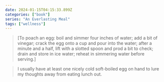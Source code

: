 ```yaml
---
date: 2024-01-15T04:15:33.899Z
categories: ["book"]
series: "An Everlasting Meal"
tags: ["wellness"]
---
```

> [To poach an egg: boil and simmer four inches of water; add a bit of vinegar; crack the egg onto a cup and pour into the water; after a minute and a half, lift with a slotted spoon and prod a bit to check; drain and  store in ice water; reheat in simmering water before serving.]

> I usually have at least one nicely cold soft-boiled egg on hand to lure my thoughts away from eating lunch out.
